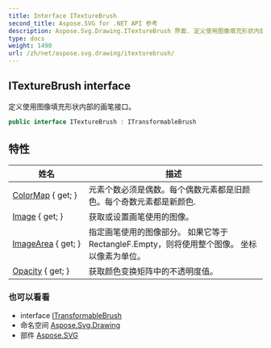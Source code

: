 ```yaml
---
title: Interface ITextureBrush
second_title: Aspose.SVG for .NET API 参考
description: Aspose.Svg.Drawing.ITextureBrush 界面. 定义使用图像填充形状内部的画笔接口
type: docs
weight: 1490
url: /zh/net/aspose.svg.drawing/itexturebrush/
---
```

## ITextureBrush interface

定义使用图像填充形状内部的画笔接口。

```csharp
public interface ITextureBrush : ITransformableBrush
```

## 特性

| 姓名 | 描述 |
| --- | --- |
| [ColorMap](../../aspose.svg.drawing/itexturebrush/colormap/) { get; } | 元素个数必须是偶数。每个偶数元素都是旧颜色。每个奇数元素都是新颜色. |
| [Image](../../aspose.svg.drawing/itexturebrush/image/) { get; } | 获取或设置画笔使用的图像。 |
| [ImageArea](../../aspose.svg.drawing/itexturebrush/imagearea/) { get; } | 指定画笔使用的图像部分。 如果它等于 RectangleF.Empty，则将使用整个图像。 坐标以像素为单位。 |
| [Opacity](../../aspose.svg.drawing/itexturebrush/opacity/) { get; } | 获取颜色变换矩阵中的不透明度值。 |

### 也可以看看

* interface [ITransformableBrush](../itransformablebrush/)
* 命名空间 [Aspose.Svg.Drawing](../../aspose.svg.drawing/)
* 部件 [Aspose.SVG](../../)


